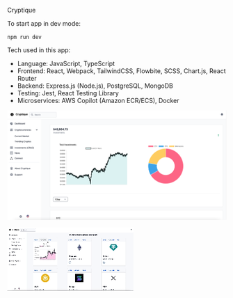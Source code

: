 Cryptique

To start app in dev mode:
```
npm run dev
```


Tech used in this app:
- Language: JavaScript, TypeScript
- Frontend: React, Webpack, TailwindCSS, Flowbite, SCSS, Chart.js, React Router
- Backend: Express.js (Node.js), PostgreSQL, MongoDB
- Testing: Jest, React Testing Library 
- Microservices: AWS Copilot (Amazon ECR/ECS), Docker


![alt text](./client/assets/readme/dashboard.png)


![alt text](./client/assets/readme/cryptos.gif)

